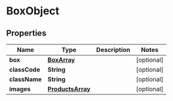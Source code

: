 
# BoxObject

## Properties
Name | Type | Description | Notes
------------ | ------------- | ------------- | -------------
**box** | [**BoxArray**](BoxArray.md) |  |  [optional]
**classCode** | **String** |  |  [optional]
**className** | **String** |  |  [optional]
**images** | [**ProductsArray**](ProductsArray.md) |  |  [optional]



